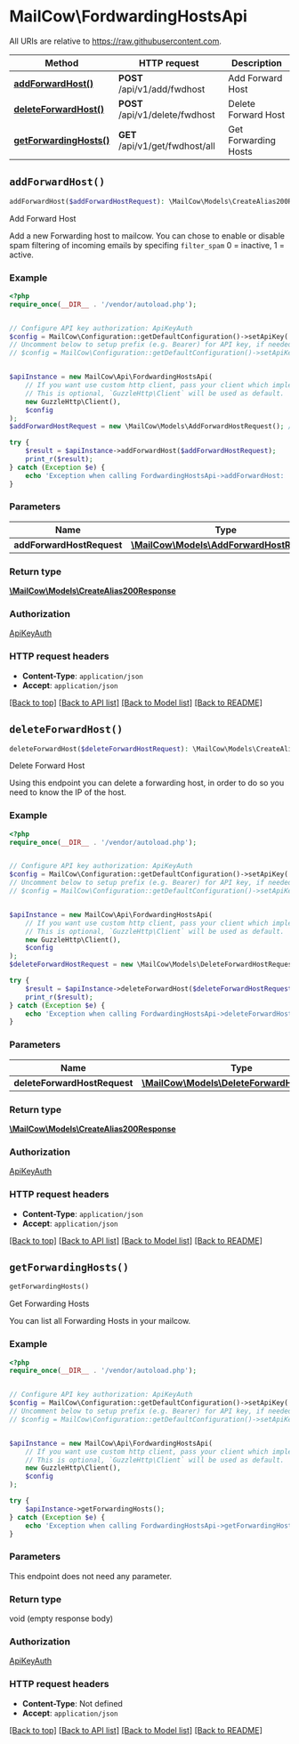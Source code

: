 # MailCow\FordwardingHostsApi

All URIs are relative to https://raw.githubusercontent.com.

Method | HTTP request | Description
------------- | ------------- | -------------
[**addForwardHost()**](FordwardingHostsApi.md#addForwardHost) | **POST** /api/v1/add/fwdhost | Add Forward Host
[**deleteForwardHost()**](FordwardingHostsApi.md#deleteForwardHost) | **POST** /api/v1/delete/fwdhost | Delete Forward Host
[**getForwardingHosts()**](FordwardingHostsApi.md#getForwardingHosts) | **GET** /api/v1/get/fwdhost/all | Get Forwarding Hosts


## `addForwardHost()`

```php
addForwardHost($addForwardHostRequest): \MailCow\Models\CreateAlias200Response
```

Add Forward Host

Add a new Forwarding host to mailcow. You can chose to enable or disable spam filtering of incoming emails by specifing `filter_spam` 0 = inactive, 1 = active.

### Example

```php
<?php
require_once(__DIR__ . '/vendor/autoload.php');


// Configure API key authorization: ApiKeyAuth
$config = MailCow\Configuration::getDefaultConfiguration()->setApiKey('X-API-Key', 'YOUR_API_KEY');
// Uncomment below to setup prefix (e.g. Bearer) for API key, if needed
// $config = MailCow\Configuration::getDefaultConfiguration()->setApiKeyPrefix('X-API-Key', 'Bearer');


$apiInstance = new MailCow\Api\FordwardingHostsApi(
    // If you want use custom http client, pass your client which implements `GuzzleHttp\ClientInterface`.
    // This is optional, `GuzzleHttp\Client` will be used as default.
    new GuzzleHttp\Client(),
    $config
);
$addForwardHostRequest = new \MailCow\Models\AddForwardHostRequest(); // \MailCow\Models\AddForwardHostRequest

try {
    $result = $apiInstance->addForwardHost($addForwardHostRequest);
    print_r($result);
} catch (Exception $e) {
    echo 'Exception when calling FordwardingHostsApi->addForwardHost: ', $e->getMessage(), PHP_EOL;
}
```

### Parameters

Name | Type | Description  | Notes
------------- | ------------- | ------------- | -------------
 **addForwardHostRequest** | [**\MailCow\Models\AddForwardHostRequest**](../Model/AddForwardHostRequest.md)|  | [optional]

### Return type

[**\MailCow\Models\CreateAlias200Response**](../Model/CreateAlias200Response.md)

### Authorization

[ApiKeyAuth](../../README.md#ApiKeyAuth)

### HTTP request headers

- **Content-Type**: `application/json`
- **Accept**: `application/json`

[[Back to top]](#) [[Back to API list]](../../README.md#endpoints)
[[Back to Model list]](../../README.md#models)
[[Back to README]](../../README.md)

## `deleteForwardHost()`

```php
deleteForwardHost($deleteForwardHostRequest): \MailCow\Models\CreateAlias200Response
```

Delete Forward Host

Using this endpoint you can delete a forwarding host, in order to do so you need to know the IP of the host.

### Example

```php
<?php
require_once(__DIR__ . '/vendor/autoload.php');


// Configure API key authorization: ApiKeyAuth
$config = MailCow\Configuration::getDefaultConfiguration()->setApiKey('X-API-Key', 'YOUR_API_KEY');
// Uncomment below to setup prefix (e.g. Bearer) for API key, if needed
// $config = MailCow\Configuration::getDefaultConfiguration()->setApiKeyPrefix('X-API-Key', 'Bearer');


$apiInstance = new MailCow\Api\FordwardingHostsApi(
    // If you want use custom http client, pass your client which implements `GuzzleHttp\ClientInterface`.
    // This is optional, `GuzzleHttp\Client` will be used as default.
    new GuzzleHttp\Client(),
    $config
);
$deleteForwardHostRequest = new \MailCow\Models\DeleteForwardHostRequest(); // \MailCow\Models\DeleteForwardHostRequest

try {
    $result = $apiInstance->deleteForwardHost($deleteForwardHostRequest);
    print_r($result);
} catch (Exception $e) {
    echo 'Exception when calling FordwardingHostsApi->deleteForwardHost: ', $e->getMessage(), PHP_EOL;
}
```

### Parameters

Name | Type | Description  | Notes
------------- | ------------- | ------------- | -------------
 **deleteForwardHostRequest** | [**\MailCow\Models\DeleteForwardHostRequest**](../Model/DeleteForwardHostRequest.md)|  | [optional]

### Return type

[**\MailCow\Models\CreateAlias200Response**](../Model/CreateAlias200Response.md)

### Authorization

[ApiKeyAuth](../../README.md#ApiKeyAuth)

### HTTP request headers

- **Content-Type**: `application/json`
- **Accept**: `application/json`

[[Back to top]](#) [[Back to API list]](../../README.md#endpoints)
[[Back to Model list]](../../README.md#models)
[[Back to README]](../../README.md)

## `getForwardingHosts()`

```php
getForwardingHosts()
```

Get Forwarding Hosts

You can list all Forwarding Hosts in your mailcow.

### Example

```php
<?php
require_once(__DIR__ . '/vendor/autoload.php');


// Configure API key authorization: ApiKeyAuth
$config = MailCow\Configuration::getDefaultConfiguration()->setApiKey('X-API-Key', 'YOUR_API_KEY');
// Uncomment below to setup prefix (e.g. Bearer) for API key, if needed
// $config = MailCow\Configuration::getDefaultConfiguration()->setApiKeyPrefix('X-API-Key', 'Bearer');


$apiInstance = new MailCow\Api\FordwardingHostsApi(
    // If you want use custom http client, pass your client which implements `GuzzleHttp\ClientInterface`.
    // This is optional, `GuzzleHttp\Client` will be used as default.
    new GuzzleHttp\Client(),
    $config
);

try {
    $apiInstance->getForwardingHosts();
} catch (Exception $e) {
    echo 'Exception when calling FordwardingHostsApi->getForwardingHosts: ', $e->getMessage(), PHP_EOL;
}
```

### Parameters

This endpoint does not need any parameter.

### Return type

void (empty response body)

### Authorization

[ApiKeyAuth](../../README.md#ApiKeyAuth)

### HTTP request headers

- **Content-Type**: Not defined
- **Accept**: `application/json`

[[Back to top]](#) [[Back to API list]](../../README.md#endpoints)
[[Back to Model list]](../../README.md#models)
[[Back to README]](../../README.md)
